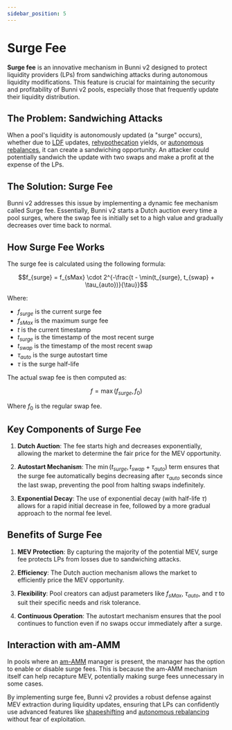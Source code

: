 ```yaml
---
sidebar_position: 5
---
```


# Surge Fee

**Surge fee** is an innovative mechanism in Bunni v2 designed to protect liquidity providers (LPs) from sandwiching attacks during autonomous liquidity modifications. This feature is crucial for maintaining the security and profitability of Bunni v2 pools, especially those that frequently update their liquidity distribution.

## The Problem: Sandwiching Attacks

When a pool's liquidity is autonomously updated (a "surge" occurs), whether due to [LDF](./ldf) updates, [rehypothecation](./rehypothecation) yields, or [autonomous rebalances](./rebalancing), it can create a sandwiching opportunity. An attacker could potentially sandwich the update with two swaps and make a profit at the expense of the LPs.

## The Solution: Surge Fee

Bunni v2 addresses this issue by implementing a dynamic fee mechanism called Surge fee. Essentially, Bunni v2 starts a Dutch auction every time a pool surges, where the swap fee is initially set to a high value and gradually decreases over time back to normal.

## How Surge Fee Works

The surge fee is calculated using the following formula:

$$f_{surge} = f_{sMax} \cdot 2^{-\frac{t - \min(t_{surge}, t_{swap} + \tau_{auto})}{\tau}}$$

Where:
- $f_{surge}$ is the current surge fee
- $f_{sMax}$ is the maximum surge fee
- $t$ is the current timestamp
- $t_{surge}$ is the timestamp of the most recent surge
- $t_{swap}$ is the timestamp of the most recent swap
- $\tau_{auto}$ is the surge autostart time
- $\tau$ is the surge half-life

The actual swap fee is then computed as:

$$f = \max(f_{surge}, f_0)$$

Where $f_0$ is the regular swap fee.

## Key Components of Surge Fee

1. **Dutch Auction**: The fee starts high and decreases exponentially, allowing the market to determine the fair price for the MEV opportunity.

2. **Autostart Mechanism**: The $\min(t_{surge}, t_{swap} + \tau_{auto})$ term ensures that the surge fee automatically begins decreasing after $\tau_{auto}$ seconds since the last swap, preventing the pool from halting swaps indefinitely.

3. **Exponential Decay**: The use of exponential decay (with half-life $\tau$) allows for a rapid initial decrease in fee, followed by a more gradual approach to the normal fee level.

## Benefits of Surge Fee

1. **MEV Protection**: By capturing the majority of the potential MEV, surge fee protects LPs from losses due to sandwiching attacks.

2. **Efficiency**: The Dutch auction mechanism allows the market to efficiently price the MEV opportunity.

3. **Flexibility**: Pool creators can adjust parameters like $f_{sMax}$, $\tau_{auto}$, and $\tau$ to suit their specific needs and risk tolerance.

4. **Continuous Operation**: The autostart mechanism ensures that the pool continues to function even if no swaps occur immediately after a surge.

## Interaction with am-AMM

In pools where an [am-AMM](./amamm) manager is present, the manager has the option to enable or disable surge fees. This is because the am-AMM mechanism itself can help recapture MEV, potentially making surge fees unnecessary in some cases.

By implementing surge fee, Bunni v2 provides a robust defense against MEV extraction during liquidity updates, ensuring that LPs can confidently use advanced features like [shapeshifting](./shapeshifting) and [autonomous rebalancing](./rebalancing) without fear of exploitation.